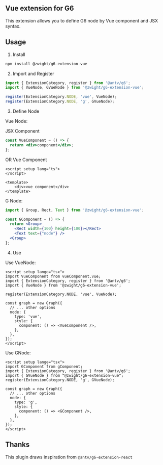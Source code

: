 ## Vue extension for G6

This extension allows you to define G6 node by Vue component and JSX syntax.

## Usage

1. Install

```bash
npm install @zwight/g6-extension-vue
```

2. Import and Register

```js
import { ExtensionCategory, register } from '@antv/g6';
import { VueNode, GVueNode } from '@zwight/g6-extension-vue';

register(ExtensionCategory.NODE, 'vue', VueNode);
register(ExtensionCategory.NODE, 'g', GVueNode);
```

3. Define Node

Vue Node:

JSX Component
```jsx
const VueComponent = () => {
  return <div>component</div>;
};
```
OR Vue Component
```vue
<script setup lang="ts">
</script>

<template>
    <div>vue component</div>
</template>
```

G Node:
```jsx
import { Group, Rect, Text } from '@zwight/g6-extension-vue';

const GComponent = () => {
  return <Group>
    <Rect width={100} height={100}></Rect>
    <Text text={"node"} />
  <Group>
};
```

4. Use

Use VueNode:

```vue
<script setup lange="tsx">
import VueComponent from vueComponent.vue;
import { ExtensionCategory, register } from '@antv/g6';
import { VueNode } from '@zwight/g6-extension-vue';

register(ExtensionCategory.NODE, 'vue', VueNode);

const graph = new Graph({
  // ... other options
  node: {
    type: 'vue',
    style: {
      component: () => <VueComponent />,
    },
  },
});
</script>
```

Use GNode:
```vue
<script setup lange="tsx">
import GComponent from gComponent;
import { ExtensionCategory, register } from '@antv/g6';
import { GVueNode } from "@zwight/g6-extension-vue";
register(ExtensionCategory.NODE, 'g', GVueNode);

const graph = new Graph({
  // ... other options
  node: {
    type: 'g',
    style: {
      component: () => <GComponent />,
    },
  },
});
</script>
```

## Thanks

This plugin draws inspiration from `@antv/g6-extension-react`
